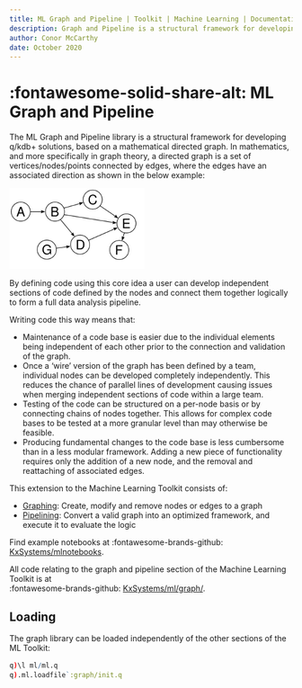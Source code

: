 ```yaml
---
title: ML Graph and Pipeline | Toolkit | Machine Learning | Documentation for kdb+ and q
description: Graph and Pipeline is a structural framework for developing q/kdb+ solutions, based on a mathematical directed graph.
author: Conor McCarthy
date: October 2020
---
```

# :fontawesome-solid-share-alt: ML Graph and Pipeline

The ML Graph and Pipeline library is a structural framework for developing q/kdb+ solutions, based on a mathematical directed graph. In mathematics, and more specifically in graph theory, a directed graph is a set of vertices/nodes/points connected by edges, where the edges have an associated direction as shown in the below example:

![Directed graph](imgs/directed_graph.png) 

By defining code using this core idea a user can develop independent sections of code defined by the nodes and connect them together logically to form a full data analysis pipeline. 

Writing code this way means that:

-   Maintenance of a code base is easier due to the individual elements being independent of each other prior to the connection and validation of the graph. 
-   Once a ‘wire’ version of the graph has been defined by a team, individual nodes can be developed completely independently. This reduces the chance of parallel lines of development causing issues when merging independent sections of code within a large team.
-   Testing of the code can be structured on a per-node basis or by connecting chains of nodes together. This allows for complex code bases to be tested at a more granular level than may otherwise be feasible.
-   Producing fundamental changes to the code base is less cumbersome than in a less modular framework. Adding a new piece of functionality requires only the addition of a new node, and the removal and reattaching of associated edges.

This extension to the Machine Learning Toolkit consists of:

-   [Graphing](graph.md): Create, modify and remove nodes or edges to a graph
-   [Pipelining](pipeline.md): Convert a valid graph into an optimized framework, and execute it to evaluate the logic

Find example notebooks at
:fontawesome-brands-github:
[KxSystems/mlnotebooks](https://github.com/kxsystems/mlnotebooks).

All code relating to the graph and pipeline section of the Machine Learning Toolkit is at
<br>
:fontawesome-brands-github:
[KxSystems/ml/graph/](https://github.com/KxSystems/ml/tree/master/graph).


## Loading

The graph library can be loaded independently of the other sections of the ML Toolkit:

```q
q)\l ml/ml.q
q).ml.loadfile`:graph/init.q
```
